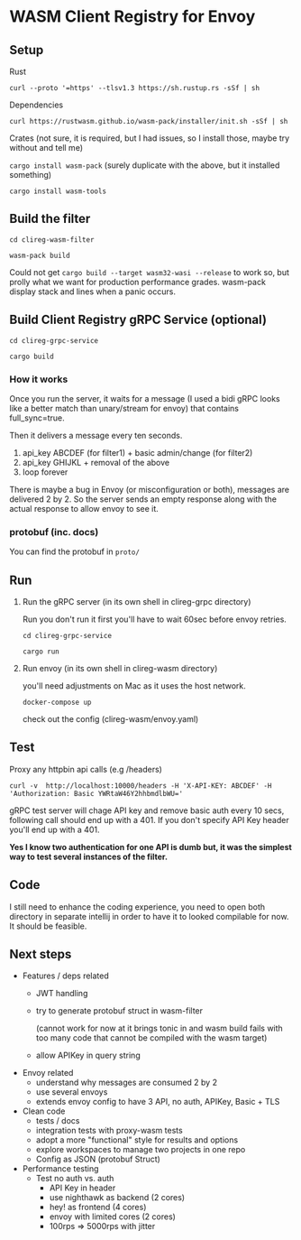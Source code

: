 # WASM Client Registry for Envoy

## Setup

Rust

`curl --proto '=https' --tlsv1.3 https://sh.rustup.rs -sSf | sh`

Dependencies

`curl https://rustwasm.github.io/wasm-pack/installer/init.sh -sSf | sh`

Crates (not sure, it is required, but I had issues, so I install those, maybe try without and tell me)

`cargo install wasm-pack` (surely duplicate with the above, but it installed something)

`cargo install wasm-tools`

## Build the filter
`cd clireg-wasm-filter`

`wasm-pack build`

Could not get `cargo build --target wasm32-wasi --release` to work so, but prolly what we want for production performance grades. wasm-pack display stack and lines when a panic occurs.

## Build Client Registry gRPC Service (optional)

`cd clireg-grpc-service`

`cargo build`

### How it works

Once you run the server, it waits for a message (I used a bidi gRPC looks like a better match than unary/stream for envoy) that contains full_sync=true.

Then it delivers a message every ten seconds.
1. api_key ABCDEF (for filter1) + basic admin/change (for filter2)
2. api_key GHIJKL + removal of the above
3. loop forever

There is maybe a bug in Envoy (or misconfiguration or both), messages are delivered 2 by 2. 
So the server sends an empty response along with the actual response to allow envoy to see it.

### protobuf (inc. docs)

You can find the protobuf in `proto/` 

## Run

1. Run the gRPC server (in its own shell in clireg-grpc directory) 

   Run you don't run it first you'll have to wait 60sec before envoy retries.

   `cd clireg-grpc-service`

   `cargo run`

2. Run envoy (in its own shell in clireg-wasm directory)

   you'll need adjustments on Mac as it uses the host network.

   `docker-compose up`

   check out the config (clireg-wasm/envoy.yaml)

## Test

Proxy any httpbin api calls (e.g /headers)

`curl -v  http://localhost:10000/headers -H 'X-API-KEY: ABCDEF' -H 'Authorization: Basic YWRtaW46Y2hhbmdlbWU='`

gRPC test server will chage API key and remove basic auth every 10 secs, following call should end up with a 401.
If you don't specify API Key header you'll end up with a 401.

**Yes I know two authentication for one API is dumb but, it was the simplest way to test several instances of the filter.**

## Code 

I still need to enhance the coding experience, you need to open both directory in separate intellij in order to have it to looked compilable for now. 
It should be feasible.

## Next steps

* Features / deps related
  * JWT handling
  * try to generate protobuf struct in wasm-filter

    (cannot work for now at it brings tonic in and wasm build fails with too many code that cannot be compiled with the wasm target)
  * allow APIKey in query string
* Envoy related
   * understand why messages are consumed 2 by 2
   * use several envoys
   * extends envoy config to have 3 API, no auth, APIKey, Basic + TLS
* Clean code
  * tests / docs
  * integration tests with proxy-wasm tests
  * adopt a more "functional" style for results and options
  * explore workspaces to manage two projects in one repo
  * Config as JSON (protobuf Struct)
* Performance testing
  * Test no auth vs. auth 
    * API Key in header
    * use nighthawk as backend (2 cores)
    * hey! as frontend (4 cores)
    * envoy with limited cores (2 cores)
    * 100rps => 5000rps with jitter

